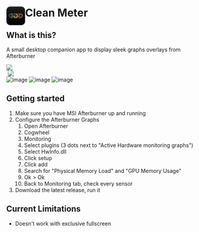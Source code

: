 # <img align="left" src="images/Logo.png" height=50> Clean Meter

## What is this?

A small desktop companion app to display sleek graphs overlays from Afterburner

<img align="left" src="https://github.com/user-attachments/assets/6c7bd91a-7e9a-4c38-a450-d6e2ce26bcd4" width=400>
<img align="right" src="https://github.com/user-attachments/assets/5e797f42-bebc-4d8f-82c8-837fc4b58a07" width=500>


![image](https://github.com/user-attachments/assets/1fc2ed45-5929-4344-845f-e4ec718dbca6)
![image](https://github.com/user-attachments/assets/801c9c9d-9462-4804-acc7-3fbba77c2a52)
![image](https://github.com/user-attachments/assets/03ba60d5-66d8-474a-9db1-bcd95df8e1da)

## Getting started
1. Make sure you have MSI Afterburner up and running
2. Configure the Afterburner Graphs
   1. Open Afterburner
   2. Cogwheel
   3. Monitoring
   4. Select plugins (3 dots next to "Active Hardware monitoring graphs")
   5. Select HwInfo.dll
   6. Click setup
   7. Click add
   8. Search for "Physical Memory Load" and "GPU Memory Usage"
   9. Ok > Ok
   10. Back to Monitoring tab, check every sensor
3. Download the latest release, run it

## Current Limitations
- Doesn't work with exclusive fullscreen

